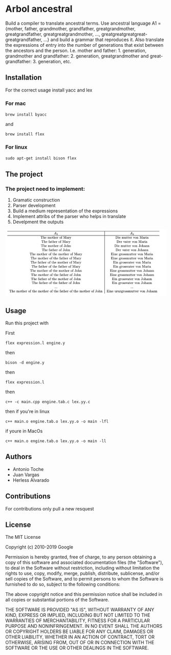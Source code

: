 # Arbol ancestral

Build a compiler to translate ancestral terms. Use ancestral language A1 = {mother, father, grandmother, grandfather, greatgrandmother, greatgrandfather, greatgreatgrandmother, ..., greatgreatgreatgreat- greatgrandfather, ...} and build a grammar that reproduces it.
Also translate the expressions of entry into the number of generations that exist between the ancestors and the person. I.e. mother and father: 1. generation, grandmother and grandfather: 2. generation, greatgrandmother and great- grandfather: 3. generation, etc.

## Installation

For the correct usage install yacc and lex

### For mac

```
brew install byacc
```

and

```
brew install flex
```

### For linux

```
sudo apt-get install bison flex
```

## The project

### The project need to implement:

1. Gramatic construction
2. Parser development
3. Build a medium representation of the expressions
4. Implement attribs of the parser who helps in translate
5. Develpment the outputs

![Screenshot](project.png)

## Usage

Run this project with

First 
```
flex expression.l engine.y
```
then
```
bison -d engine.y
```
then
```
flex expression.l
```
then
```
c++ -c main.cpp engine.tab.c lex.yy.c
```
then if you're in linux
```
c++ main.o engine.tab.o lex.yy.o -o main -lfl
```
if youre in MacOs
```
c++ main.o engine.tab.o lex.yy.o -o main -ll
```

## Authors

- Antonio Toche
- Juan Vargas
- Herless Alvarado

## Contributions

For contributions only pull a new resquest

## License

The MIT License

Copyright (c) 2010-2019 Google

Permission is hereby granted, free of charge, to any person obtaining a copy
of this software and associated documentation files (the "Software"), to deal
in the Software without restriction, including without limitation the rights
to use, copy, modify, merge, publish, distribute, sublicense, and/or sell
copies of the Software, and to permit persons to whom the Software is
furnished to do so, subject to the following conditions:

The above copyright notice and this permission notice shall be included in
all copies or substantial portions of the Software.

THE SOFTWARE IS PROVIDED "AS IS", WITHOUT WARRANTY OF ANY KIND, EXPRESS OR
IMPLIED, INCLUDING BUT NOT LIMITED TO THE WARRANTIES OF MERCHANTABILITY,
FITNESS FOR A PARTICULAR PURPOSE AND NONINFRINGEMENT. IN NO EVENT SHALL THE
AUTHORS OR COPYRIGHT HOLDERS BE LIABLE FOR ANY CLAIM, DAMAGES OR OTHER
LIABILITY, WHETHER IN AN ACTION OF CONTRACT, TORT OR OTHERWISE, ARISING FROM,
OUT OF OR IN CONNECTION WITH THE SOFTWARE OR THE USE OR OTHER DEALINGS IN
THE SOFTWARE.
